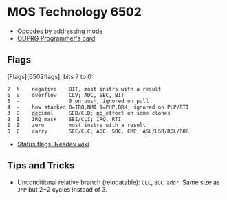 MOS Technology 6502
===================

- [Opcodes by addressing mode](opcodes)
- [OUPRG Programmer's card](progcard)


Flags
-----

[Flags][6502flags], bits 7 to 0:

    7  N    negative    BIT, most instrs with a result
    6  V    overflow    CLV; ADC, SBC, BIT
    5  -                0 on push, ignored on pull
    4  -    how stacked 0=I̅R̅Q̅,N̅M̅I̅ 1=PHP,BRK; ignored on PLP/RTI
    3  D    decimal     SED/CLD; no effect on some clones
    2  I    I̅R̅Q̅ mask    SEI/CLI; I̅R̅Q̅, RTI
    1  Z    zero        most instrs with a result
    0  C    carry       SEC/CLC; ADC, SBC, CMP, ASL/LSR/ROL/ROR

- [Status flags: Nesdev wiki][nesdev-flags]


Tips and Tricks
---------------

- Unconditional relative branch (relocatable): `CLC`, `BCC addr`.
  Same size as `JMP` but 2+2 cycles instead of 3.



<!-------------------------------------------------------------------->
[nesdev-flags]: https://wiki.nesdev.com/w/index.php/Status_flags
